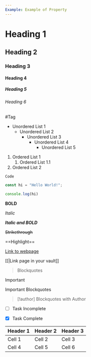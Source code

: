 ```yaml
---
Example: Example of Property
---
```


# Heading 1

## Heading 2

### Heading 3

#### Heading 4

##### Heading 5

###### Heading 6

#Tag

- Unordered List 1
	- Unordered List 2
		- Unordered List 3
			- Unordered List 4
				- Unordered List 5

1. Ordered List 1
	1. Ordered List 1.1
2. Ordered List 2

`Code`

```javascript
const hi = "Hello World!";

console.log(hi)
```

**BOLD**

*Italic*

***Italic and BOLD***

~~Strikethrough~~

==Highlight==

[Link to webpage](https://google.com)

[[|Link page in your vault]]

> Blockquotes

> [!Important]
> Important Blockquotes

> [!author]
> Blockquotes with Author

[^1]: Example of footnote

- [ ] Task Incomplete
- [x] Task Complete


| Header 1 | Header 2 | Header 3 |
| -------- | -------- | -------- |
| Cell 1   | Cell 2   | Cell 3   |
| Cell 4   | Cell 5   | Cell 6   |
